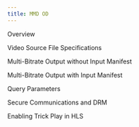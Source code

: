 ```yaml
---
title: MMD OD
---
```

Overview

Video Source File Specifications

Multi-Bitrate Output without Input Manifest

Multi-Bitrate Output with Input Manifest

Query Parameters

Secure Communications and DRM

Enabling Trick Play in HLS
